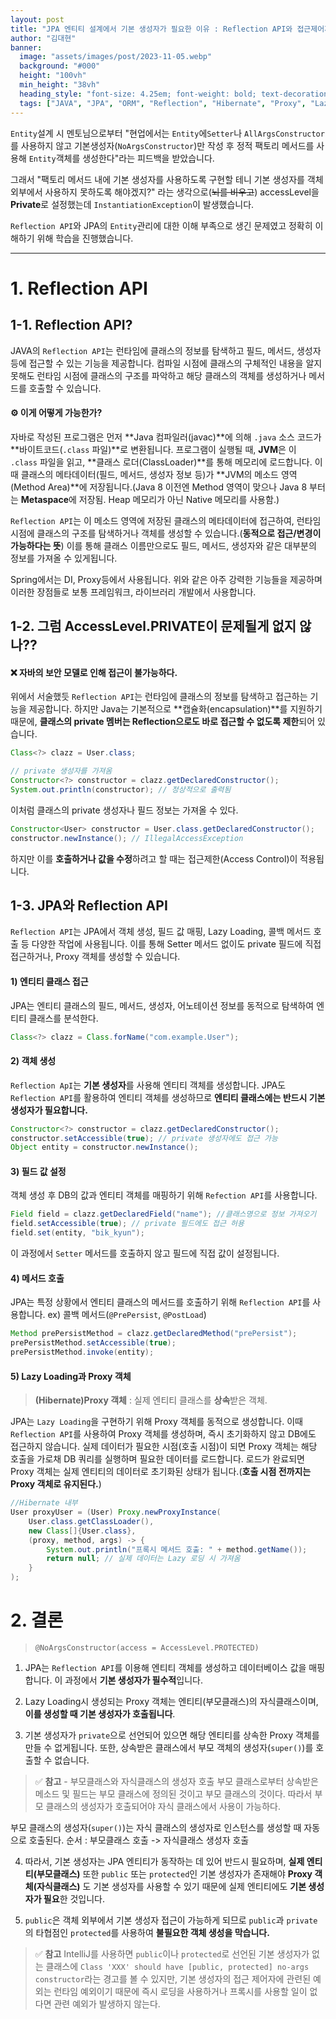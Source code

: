 ```yaml
---
layout: post  
title: "JPA 엔티티 설계에서 기본 생성자가 필요한 이유 : Reflection API와 접근제어자의 역할"
author: "김대현"
banner:
  image: "assets/images/post/2023-11-05.webp"
  background: "#000"
  height: "100vh"
  min_height: "38vh"
  heading_style: "font-size: 4.25em; font-weight: bold; text-decoration: underline"
  tags: ["JAVA", "JPA", "ORM", "Reflection", "Hibernate", "Proxy", "LazyLoading"]
---
```




`Entity`설계 시 멘토님으로부터 "현업에서는 `Entity`에`Setter`나 `AllArgsConstructor`를 사용하지 않고 기본생성자(`NoArgsConstructor`)만 작성 후 정적 팩토리 메서드를 사용해 `Entity`객체를 생성한다"라는 피드백을 받았습니다.

그래서 "팩토리 메서드 내에 기본 생성자를 사용하도록 구현할 테니 기본 생성자를 객체 외부에서 사용하지 못하도록 해야겠지?" 라는 생각으로(~~뇌를 비우고~~) accessLevel을 **Private**로 설정했는데 `InstantiationException`이 발생했습니다.

`Reflection API`와 JPA의 `Entity`관리에 대한 이해 부족으로 생긴 문제였고 정확히 이해하기 위해 학습을 진행했습니다.

---
# 1. Reflection API
## 1-1. Reflection API?
JAVA의 `Reflection API`는 런타임에 클래스의 정보를 탐색하고 필드, 메서드, 생성자 등에 접근할 수 있는 기능을 제공합니다.
컴파일 시점에 클래스의 구체적인 내용을 알지 못해도 런타임 시점에 클래스의 구조를 파악하고 해당 클래스의 객체를 생성하거나 메서드를 호출할 수 있습니다.

#### ⚙️ 이게 어떻게 가능한가?
> 
자바로 작성된 프로그램은 먼저 **Java 컴파일러(javac)**에 의해 `.java` 소스 코드가 **바이트코드(`.class` 파일)**로 변환됩니다. 프로그램이 실행될 때, **JVM**은 이 `.class` 파일을 읽고, **클래스 로더(ClassLoader)**를 통해 메모리에 로드합니다. 이때 클래스의 메타데이터(필드, 메서드, 생성자 정보 등)가 **JVM의 메소드 영역(Method Area)**에 저장됩니다.(Java 8 이전엔 Method 영역이 맞으나 Java 8 부터는 **Metaspace**에 저장됨. Heap 메모리가 아닌 Native 메모리를 사용함.)
>
`Reflection API`는 이 메소드 영역에 저장된 클래스의 메타데이터에 접근하여, 런타임 시점에 클래스의 구조를 탐색하거나 객체를 생성할 수 있습니다.(**동적으로 접근/변경이 가능하다는 뜻**) 이를 통해 클래스 이름만으로도 필드, 메서드, 생성자와 같은 대부분의 정보를 가져올 수 있게됩니다.

Spring에서는 DI, Proxy등에서 사용됩니다.
위와 같은 아주 강력한 기능들을 제공하며 이러한 장점들로 보통 프레임워크, 라이브러리 개발에서 사용합니다.

## 1-2. 그럼 AccessLevel.PRIVATE이 문제될게 없지 않나??
#### ❌ 자바의 보안 모델로 인해 접근이 불가능하다.
>
위에서 서술했듯 `Reflection API`는 런타임에 클래스의 정보를 탐색하고 접근하는 기능을 제공합니다.
하지만 Java는 기본적으로 **캡슐화(encapsulation)**를 지원하기 때문에, **클래스의 private 멤버는 Reflection으로도 바로 접근할 수 없도록 제한**되어 있습니다.

```Java
Class<?> clazz = User.class;

// private 생성자를 가져옴
Constructor<?> constructor = clazz.getDeclaredConstructor();
System.out.println(constructor); // 정상적으로 출력됨
```
이처럼 클래스의 private 생성자나 필드 정보는 가져올 수 있다.

```Java
Constructor<User> constructor = User.class.getDeclaredConstructor();
constructor.newInstance(); // IllegalAccessException
```
하지만 이를 **호출하거나 값을 수정**하려고 할 때는 접근제한(Access Control)이 적용됩니다.

## 1-3. JPA와 Reflection API
`Reflection API`는 JPA에서 객체 생성, 필드 값 매핑, Lazy Loading, 콜백 메서드 호출 등 다양한 작업에 사용됩니다. 이를 통해 Setter 메서드 없이도 private 필드에 직접 접근하거나, Proxy 객체를 생성할 수 있습니다.

#### 1) 엔티티 클래스 접근
JPA는 엔티티 클래스의 필드, 메서드, 생성자, 어노테이션 정보를 동적으로 탐색하여 엔티티 클래스를 분석한다.
```Java
Class<?> clazz = Class.forName("com.example.User");
```

#### 2) 객체 생성
`Reflection ApI`는 **기본 생성자**를 사용해 엔티티 객체를 생성합니다.
JPA도 `Reflection API`를 활용하여 엔티티 객체를 생성하므로 **엔티티 클래스에는 반드시 기본 생성자가 필요합니다.**
```Java
Constructor<?> constructor = clazz.getDeclaredConstructor();
constructor.setAccessible(true); // private 생성자에도 접근 가능
Object entity = constructor.newInstance();
```

#### 3) 필드 값 설정
객체 생성 후 DB의 값과 엔티티 객체를 매핑하기 위해 `Refection API`를 사용합니다.
```Java
Field field = clazz.getDeclaredField("name"); //클래스명으로 정보 가져오기
field.setAccessible(true); // private 필드에도 접근 허용
field.set(entity, "bik_kyun");
```
이 과정에서 `Setter` 메서드를 호출하지 않고 필드에 직접 값이 설정됩니다.

#### 4) 메서드 호출
JPA는 특정 상황에서 엔티티 클래스의 메서드를 호출하기 위해 `Reflection API`를 사용합니다.
ex) 콜백 메서드(`@PrePersist`, `@PostLoad`)
```Java
Method prePersistMethod = clazz.getDeclaredMethod("prePersist");
prePersistMethod.setAccessible(true);
prePersistMethod.invoke(entity);
```

#### 5) Lazy Loading과 Proxy 객체
>**(Hibernate)Proxy 객체** : 실제 엔티티 클래스를 **상속**받은 객체.

JPA는 `Lazy Loading`을 구현하기 위해 Proxy 객체를 동적으로 생성합니다.
이때 `Reflection API`를 사용하여 Proxy 객체를 생성하며, 즉시 초기화하지 않고 DB에도 접근하지 않습니다.
실제 데이터가 필요한 시점(호출 시점)이 되면 Proxy 객체는 해당 호출을 가로채 DB 쿼리를 실행하며 필요한 데이터를 로드합니다.
로드가 완료되면 Proxy 객체는 실제 엔티티의 데이터로 초기화된 상태가 됩니다.(**호출 시점 전까지는 Proxy 객체로 유지된다.**)
```Java
//Hibernate 내부
User proxyUser = (User) Proxy.newProxyInstance(
    User.class.getClassLoader(),
    new Class[]{User.class},
    (proxy, method, args) -> {
        System.out.println("프록시 메서드 호출: " + method.getName());
        return null; // 실제 데이터는 Lazy 로딩 시 가져옴
    }
);
```

# 2. 결론
>`@NoArgsConstructor(access = AccessLevel.PROTECTED)`

1. JPA는 `Reflection API`를 이용해 엔티티 객체를 생성하고 데이터베이스 값을 매핑합니다. 이 과정에서 **기본 생성자가 필수적**입니다.

2. Lazy Loading시 생성되는 Proxy 객체는 엔티티(부모클래스)의 자식클래스이며, **이를 생성할 때 기본 생성자가 호출됩니다**.

3. 기본 생성자가 `private`으로 선언되어 있으면 해당 엔티티를 상속한 Proxy 객체를 만들 수 없게됩니다.
또한, 상속받은 클래스에서 부모 객체의 생성자(`super()`)를 호출할 수 없습니다.
>✅ **참고** - 부모클래스와 자식클래스의 생성자 호출
부모 클래스로부터 상속받은 메소드 및 필드는 부모 클래스에 정의된 것이고 부모 클래스의 것이다. 
따라서 부모 클래스의 생성자가 호출되어야 자식 클래스에서 사용이 가능하다.
>
부모 클래스의 생성자(`super()`)는 자식 클래스의 생성자로 인스턴스를 생성할 때 자동으로 호출된다.
순서 : 부모클래스 호출 -> 자식클래스 생성자 호출

4. 따라서, 기본 생성자는 JPA 엔티티가 동작하는 데 있어 반드시 필요하며, **실제 엔티티(부모클래스)** 또한 `public` 또는 `protected`인 기본 생성자가 존재해야 **Proxy 객체(자식클래스)** 도 기본 생성자를 사용할 수 있기 때문에 실제 엔티티에도 **기본 생성자가 필요**한 것입니다.

5. `public`은 객체 외부에서 기본 생성자 접근이 가능하게 되므로 `public`과 `private`의 타협점인 `protected`를 사용하여 **불필요한 객체 생성을 막습니다.**

>✅ **참고**
IntelliJ를 사용하면 `public`이나 `protected`로 선언된 기본 생성자가 없는 클래스에 `Class 'XXX' should have [public, protected] no-args constructor`라는 경고를 볼 수 있지만, 기본 생성자의 접근 제어자에 관련된 예외는 런타임 예외이기 때문에 즉시 로딩을 사용하거나 프록시를 사용할 일이 없다면 관련 예외가 발생하지 않는다.
